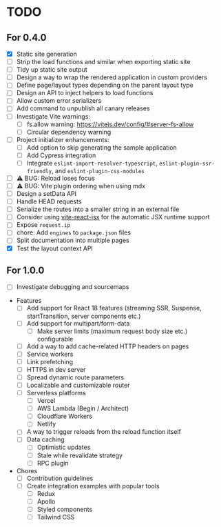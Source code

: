 # TODO

## For 0.4.0
- [x] Static site generation
- [ ] Strip the load functions and similar when exporting static site
- [ ] Tidy up static site output
- [ ] Design a way to wrap the rendered application in custom providers
- [ ] Define page/layout types depending on the parent layout type
- [ ] Design an API to inject helpers to load functions
- [ ] Allow custom error serializers
- [ ] Add command to unpublish all canary releases
- [ ] Investigate Vite warnings:
  - [ ] fs.allow warning: https://vitejs.dev/config/#server-fs-allow
  - [ ] Circular dependency warning
- [ ] Project initializer enhancements:
  - [ ] Add option to skip generating the sample application
  - [ ] Add Cypress integration
  - [ ] Integrate `eslint-import-resolver-typescript`, `eslint-plugin-ssr-friendly`, and `eslint-plugin-css-modules`
- [ ] ⚠️ BUG: Reload loses focus
- [ ] ⚠️ BUG: Vite plugin ordering when using mdx
- [ ] Design a setData API
- [ ] Handle HEAD requests
- [ ] Serialize the routes into a smaller string in an external file
- [ ] Consider using [vite-react-jsx](https://github.com/alloc/vite-react-jsx) for the automatic JSX runtime support
- [ ] Expose `request.ip`
- [ ] chore: Add `engines` to `package.json` files
- [ ] Split documentation into multiple pages
- [x] Test the layout context API

## For 1.0.0
- [ ] Investigate debugging and sourcemaps
- Features
  - [ ] Add support for React 18 features (streaming SSR, Suspense, startTransition, server components etc.)
  - [ ] Add support for multipart/form-data
 	- [ ] Make server limits (maximum request body size etc.) configurable
  - [ ] Add a way to add cache-related HTTP headers on pages
  - [ ] Service workers
  - [ ] Link prefetching
  - [ ] HTTPS in dev server
  - [ ] Spread dynamic route parameters
  - [ ] Localizable and customizable router
  - [ ] Serverless platforms
    - [ ] Vercel
    - [ ] AWS Lambda (Begin / Architect)
    - [ ] Cloudflare Workers
    - [ ] Netlify
  - [ ] A way to trigger reloads from the reload function itself
  - [ ] Data caching
  	- [ ] Optimistic updates
  	- [ ] Stale while revalidate strategy
	- [ ] RPC plugin
- Chores
  - [ ] Contribution guidelines
  - [ ] Create integration examples with popular tools
    - [ ] Redux
    - [ ] Apollo
    - [ ] Styled components
    - [ ] Tailwind CSS
